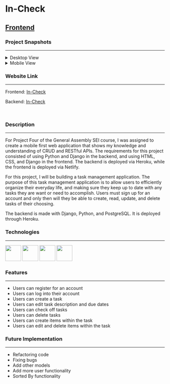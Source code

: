 # **In-Check**

## [Frontend](https://github.com/KwokRen/P4_Frontend/blob/master/readme.md)

### Project Snapshots

***

<details class="cursor">
<summary>Desktop View</summary>
<img src="https://res.cloudinary.com/dpggcudix/image/upload/v1600745192/Screen_Shot_2020-09-21_at_11.22.36_PM_ra1q3c.png" width="400" height= "220">
<img src="https://res.cloudinary.com/dpggcudix/image/upload/v1600745192/Screen_Shot_2020-09-21_at_11.23.42_PM_mytw3x.png" width="400" height= "220">
<img src="https://res.cloudinary.com/dpggcudix/image/upload/v1600745192/Screen_Shot_2020-09-21_at_11.24.02_PM_yuvrnd.png" width="400" height= "220">
</details>
<details class="cursor">
<summary>Mobile View</summary>
<img src="https://res.cloudinary.com/dpggcudix/image/upload/v1600745192/Screen_Shot_2020-09-21_at_11.24.20_PM_etmrku.png" width="200" height= "400">
<img src="https://res.cloudinary.com/dpggcudix/image/upload/v1600745192/Screen_Shot_2020-09-21_at_11.24.35_PM_sqonov.png" width="200" height= "400">
</details>

### Website Link

***

Frontend: <a href="https://incheck.netlify.app/#/">
In-Check
</a>

Backend: <a href="https://p4backendtest.herokuapp.com/">
In-Check
</a>

<br>

### Description

***

For Project Four of the General Assembly SEI course, I was assigned to create a mobile first web application that shows my knowledge and understanding of CRUD and RESTful APIs. The requirements for this project consisted of using Python and Django in the backend, and using HTML, CSS, and Django in the frontend. The backend is deployed via Heroku, while the frontend is deployed via Netlify.

For this project, I will be building a task management application. The purpose of this task management application is to allow users to efficiently organize their everyday life, and making sure they keep up to date with any tasks they are want or need to accomplish. Users must sign up for an account and only then will they be able to create, read, update, and delete tasks of their choosing.

The backend is made with Django, Python, and PostgreSQL. It is deployed through Heroku.

### Technologies

***

[<img src ="https://cdn.worldvectorlogo.com/logos/python-5.svg" width="50" height="50">](https://www.python.org/)
[<img src ="https://cdn.worldvectorlogo.com/logos/django-community.svg" width="50" height="50">](https://www.djangoproject.com/)
[<img src ="https://cdn.worldvectorlogo.com/logos/postgresql.svg" width="50" height="50">](https://www.postgresql.org/)
[<img src ="https://cdn.worldvectorlogo.com/logos/heroku-1.svg" width="50" height="50">](https://www.heroku.com/)

### Features

***

- Users can register for an account
- Users can log into their account
- Users can create a task
- Users can edit task description and due dates
- Users can check off tasks
- Users can delete tasks
- Users can create items within the task
- Users can edit and delete items within the task

### Future Implementation

***

- Refactoring code
- Fixing bugs
- Add other models
- Add more user functionality
- Sorted By functionality

